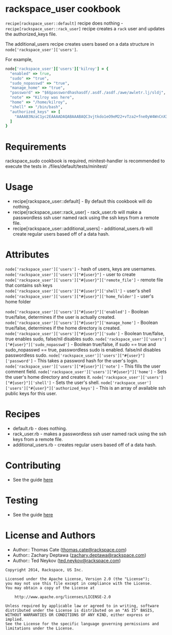 # rackspace_user cookbook
`recipe[rackspace_user::default]` recipe does nothing - `recipe[rackspace_user::rack_user]` recipe creates a `rack` user and updates the authorized_keys file.

The additional_users recipe creates users based on a data structure in `node['rackspace_user']['users']`.

For example,  
```ruby
node['rackspace_user']['users']['kilroy'] = {
  "enabled" => true,  
  "sudo" => "true",  
  "sudo_nopasswd" => "true",  
  "manage_home" => "true",  
  "password" => "$6$passwordhashasdf/.asdf./asdf./awe/awletr.lj/sldj",  
  "note" => "Kilroy was here",  
  "home" => "/home/kilroy",  
  "shell" => "/bin/bash",  
  "authorized_keys" => [  
    "AAAAB3NzaC1yc2EAAAADAQABAAABAQC3vjtkdo1eO9eM22+vTza2+fne0yW4WnCnX3zhvOZY4V3covLXWDQN/X04U7+DIMwYeKMr9JQrd4kwvzXA0o44851Vk4AG7rP/E0982HcZ7ScK+K8W2h73uwV75VgTWzqiyy/FxLVr0Ut41UGb6wTUfTOHqvVgiDuB7Hxum3++MRUlDm7vEjRuMyGQQ2ma8fVFUgwL+5R00+reOJ2/+C2UJcwrKINwu/lBQkD6WBLxfu+Aw4sHI+LRzjO8pSmCletVwIA4yWONWPvKO34cxccmhxcjHTrwgVoUeBLOkP9nUT7MJA5W9fcA+7jt18d+SsGaj4b4u5skShaMAicgfnTF"
  ]
}
```
  
# Requirements
rackspace_sudo cookbook is required, minitest-handler is recommended to execute the tests in ./files/default/tests/minitest/

# Usage

- recipe[rackspace_user::default] - By default this cookbook will do nothing. 
- recipe[rackspace_user::rack_user] - rack_user.rb will make a passwordless ssh user named rack using the ssh keys from a remote file. 
- recipe[rackspace_user::additional_users] - additional_users.rb will create regular users based off of a data hash.

# Attributes

`node['rackspace_user']['users']` - hash of users, keys are usernames.
`node['rackspace_user']['users']["#{user}"]` - user to create  
`node['rackspace_user']['users']["#{user}"]['remote_file']` - remote file that contains ssh keys  
`node['rackspace_user']['users']["#{user}"]['shell']` - user's shell  
`node['rackspace_user']['users']["#{user}"]['home_folder']` - user's home folder  


`node['rackspace_user']['users']["#{user}"]['enabled']` - Boolean true/false, determines if the user is actually created.  
`node['rackspace_user']['users']["#{user}"]['manage_home']` - Boolean true/false, determines if the home directory is created.  
`node['rackspace_user']['users']["#{user}"]['sudo']` - Boolean true/false, true enables sudo, false/nil disables sudo.
`node['rackspace_user']['users']["#{user}"]['sudo_nopasswd']` - Boolean true/false, if sudo == true and sudo_nopasswd == true, passwordless sudo is enabled. false/nil disables passwordless sudo.
`node['rackspace_user']['users']["#{user}"]['password']` - This takes a password hash for the user's login.
`node['rackspace_user']['users']["#{user}"]['note']` - This fills the user comment field.
`node['rackspace_user']['users']["#{user}"]['home']` - Sets the user's home directory and creates it.
`node['rackspace_user']['users']["#{user}"]['shell']` - Sets the user's shell.
`node['rackspace_user']['users']["#{user}"]['authorized_keys']` - This is an array of available ssh public keys for this user.

# Recipes
- default.rb - does nothing.
- rack_user.rb - makes a passwordless ssh user named rack using the ssh keys from a remote file.
- additional_users.rb - creates regular users based off of a data hash.

# Contributing

* See the guide [here](https://github.com/rackspace-cookbooks/contributing/blob/master/CONTRIBUTING.md)

# Testing

* See the guide [here](https://github.com/rackspace-cookbooks/contributing/blob/master/CONTRIBUTING.md)

# License and Authors

- Author:: Thomas Cate (thomas.cate@rackspace.com)
- Author:: Zachary Deptawa (zachary.deptawa@rackspace.com)
- Author:: Ted Neykov (ted.neykov@rackspace.com)

```text
Copyright 2014, Rackspace, US Inc.

Licensed under the Apache License, Version 2.0 (the "License");
you may not use this file except in compliance with the License.
You may obtain a copy of the License at

    http://www.apache.org/licenses/LICENSE-2.0

Unless required by applicable law or agreed to in writing, software
distributed under the License is distributed on an "AS IS" BASIS,
WITHOUT WARRANTIES OR CONDITIONS OF ANY KIND, either express or implied.
See the License for the specific language governing permissions and
limitations under the License.
```
